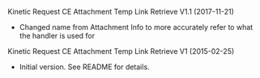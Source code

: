 Kinetic Request CE Attachment Temp Link Retrieve V1.1 (2017-11-21)
* Changed name from Attachment Info to more accurately refer to what the handler is used for

Kinetic Request CE Attachment Temp Link Retrieve V1 (2015-02-25)
 * Initial version.  See README for details.